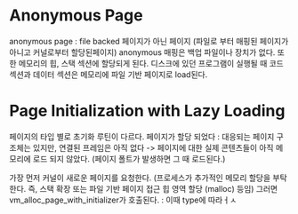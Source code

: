 # Anonymous Page

anonymous page : file backed 페이지가 아닌 페이지 (파일로 부터 매핑된 페이지가 아니고 커널로부터 할당된페이지)
anonymous 매핑은 백업 파일이나 장치가 없다. 또한 메모리의 힙, 스택 섹션에 할당되게 된다.
디스크에 있던 프로그램이 실행될 때 코드 섹션과 데이터 섹션은 메모리에 파일 기반 페이지로 load된다.

# Page Initialization with Lazy Loading
페이지의 타입 별로 초기화 루틴이 다르다. 
페이지가 할당 되었다 : 대응되는 페이지 구조체는 있지만, 연결된 프레임은 아직 없다 -> 페이지에 대한 실제 콘텐츠들이 아직 메모리에 로드 되지 않았다. (페이지 폴트가 발생하면 그 때 로드된다.)

가장 먼저 커널이 새로운 페이지를 요청한다. (프로세스가 추가적인 메모리 할당을 부탁한다. 즉, 스택 확장 또는 파일 기반 페이지 접근 힙 영역 할당 (malloc) 등임)
그러면 vm_alloc_page_with_initializer가 호출된다.
: 이때 type에 따라ㅓㅅ 
